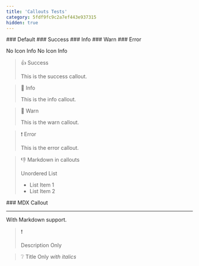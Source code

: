 ```yaml
---
title: 'Callouts Tests'
category: 5fdf9fc9c2a7ef443e937315
hidden: true
---
```


<Callout theme="default" icon="fa-duotone fa-solid fa-face-awesome">
### Default
</Callout>
<Callout theme="success" icon="fa-duotone fa-solid fa-face-awesome">
### Success
</Callout>
<Callout theme="info" icon="fa-duotone fa-solid fa-face-awesome">
### Info
</Callout>
<Callout theme="warn" icon="fa-duotone fa-solid fa-face-awesome">
### Warn
</Callout>
<Callout theme="error" icon="fa-duotone fa-solid fa-face-awesome">
### Error
</Callout>

<Callout theme="info">No Icon Info</Callout>
<Callout theme="error">No Icon Info</Callout>

> 👍 Success
>
> This is the success callout.

> 📘 Info
>
> This is the info callout.

> 🚧 Warn
>
> This is the warn callout.

> ❗ Error
>
> This is the error callout.

> 👎 Markdown in callouts
>
> Unordered List
>
> - List Item 1
> - List Item 2

<Callout theme="error" icon="🔥">
### MDX Callout

---

With Markdown support.
</Callout>

> ❗
>
> Description Only

> ❔ Title Only _with italics_
